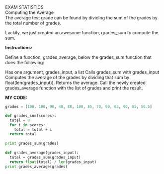 EXAM STATISTICS<br>
Computing the Average<br>
The average test grade can be found by dividing the sum of the grades by the total number of grades.

Luckily, we just created an awesome function, grades_sum to compute the sum.

**Instructions:**

Define a function, grades_average, below the grades_sum function that does the following:

Has one argument, grades_input, a list
Calls grades_sum with grades_input
Computes the average of the grades by dividing that sum by float(len(grades_input)).
Returns the average.
Call the newly created grades_average function with the list of grades and print the result.

**MY CODE:**
```python
grades = [100, 100, 90, 40, 80, 100, 85, 70, 90, 65, 90, 85, 50.5]

def grades_sum(scores):
  total = 0
  for i in scores:
    total = total + i
  return total
    
print grades_sum(grades)
  
def grades_average(grades_input):
  total = grades_sum(grades_input)
  return float(total) / len(grades_input)
print grades_average(grades)
```
